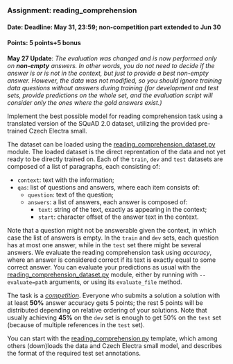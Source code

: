 ### Assignment: reading_comprehension
#### Date: Deadline: May 31, 23:59; non-competition part extended to Jun 30
#### Points: 5 points+5 bonus

**May 27 Update**: _The evaluation was changed and is now performed only on
**non-empty** answers. In other words, you do not need to decide if the answer is or
is not in the context, but just to provide a best non-empty answer. However,
the data was not modified, so you should ignore training data questions without
answers during training (for development and test sets, provide predictions on
the whole set, and the evaluation script will consider only the ones where
the gold answers exist.)_

Implement the best possible model for reading comprehension task using
a translated version of the SQuAD 2.0 dataset, utilizing the provided
pre-trained Czech Electra small.

The dataset can be loaded using the
[reading_comprehension_dataset.py](https://github.com/ufal/npfl114/tree/master/labs/11/reading_comprehension_dataset.py)
module. The loaded dataset is the direct reprentation of the data and not yet
ready to be directly trained on. Each of the `train`, `dev` and `test` datasets
are composed of a list of paragraphs, each consisting of:
- `context`: text with the information;
- `qas`: list of questions and answers, where each item consists of:
  - `question`: text of the question;
  - `answers`: a list of answers, each answer is composed of:
    - `text`: string of the text, exactly as appearing in the context;
    - `start`: character offset of the answer text in the context.

Note that a question might not be answerable given the context, in which case
the list of answers is empty. In the `train` and `dev` sets, each question has
at most one answer, while in the `test` set there might be several answers.
We evaluate the reading comprehension task using _accuracy_, where an answer is
considered correct if its text is exactly equal to some correct answer.
You can evaluate your predictions as usual with the
[reading_comprehension_dataset.py](https://github.com/ufal/npfl114/tree/master/labs/11/reading_comprehension_dataset.py)
module, either by running with `--evaluate=path` arguments, or using its
`evaluate_file` method.

The task is a [_competition_](https://ufal.mff.cuni.cz/courses/npfl114/2021-summer#competitions). Everyone who submits a solution
a solution with at least **50%** answer accuracy gets 5 points; the rest 5 points
will be distributed depending on relative ordering of your solutions. Note that
usually achieving **45%** on the `dev` set is enough to get 50% on the `test`
set (because of multiple references in the `test` set).

You can start with the
[reading_comprehension.py](https://github.com/ufal/npfl114/tree/master/labs/11/reading_comprehension.py)
template, which among others (down)loads the data and Czech Electra small model, and describes
the format of the required test set annotations.
